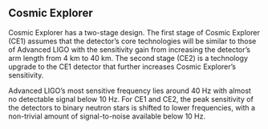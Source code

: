 ## Cosmic Explorer

Cosmic Explorer has a two-stage design. The first stage of Cosmic Explorer (CE1) assumes that the detector’s core technologies will be similar to those of Advanced LIGO with the sensitivity gain from increasing the detector’s arm length from 4 km to 40 km. The second stage (CE2) is a technology upgrade to the CE1 detector that further increases Cosmic Explorer’s sensitivity.

Advanced LIGO’s most sensitive frequency lies around 40 Hz with almost no detectable signal below 10 Hz. For CE1 and CE2, the peak sensitivity of the detectors to binary neutron stars is shifted to lower frequencies, with a non-trivial amount of signal-to-noise available below 10 Hz.